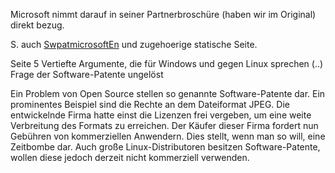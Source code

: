 Microsoft nimmt darauf in seiner Partnerbroschüre (haben wir im
Original) direkt bezug.

S. auch [SwpatmicrosoftEn](SwpatmicrosoftEn "wikilink") und zugehoerige
statische Seite.

Seite 5 Vertiefte Argumente, die für Windows und gegen Linux sprechen
(..) Frage der Software-Patente ungelöst

Ein Problem von Open Source stellen so genannte Software-Patente dar.
Ein prominentes Beispiel sind die Rechte an dem Dateiformat JPEG. Die
entwickelnde Firma hatte einst die Lizenzen frei vergeben, um eine weite
Verbreitung des Formats zu erreichen. Der Käufer dieser Firma fordert
nun Gebühren von kommerziellen Anwendern. Dies stellt, wenn man so will,
eine Zeitbombe dar. Auch große Linux-Distributoren besitzen
Software-Patente, wollen diese jedoch derzeit nicht kommerziell
verwenden.
